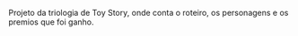 Projeto da triologia de Toy Story, onde conta o roteiro, os personagens e os premios que foi ganho.
 
 
 
